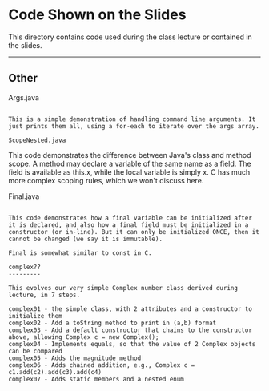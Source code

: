 Code Shown on the Slides
========================

This directory contains code used during the class lecture or contained in the slides.

---

Other
-----

Args.java
~~~~~~~~~

This is a simple demonstration of handling command line arguments. It just prints them all, using a for-each to iterate over the args array.

ScopeNested.java
~~~~~~~~~~~~~~~~

This code demonstrates the difference between Java's class and method scope. A method may declare a variable of the same name as a field. The field is available as this.x, while the local variable is simply x. C has much more complex scoping rules, which we won't discuss here.

Final.java
~~~~~~~~~~

This code demonstrates how a final variable can be initialized after it is declared, and also how a final field must be initialized in a constructor (or in-line). But it can only be initialized ONCE, then it cannot be changed (we say it is immutable).  

Final is somewhat similar to const in C.

complex??
---------

This evolves our very simple Complex number class derived during lecture, in 7 steps.

complex01 - the simple class, with 2 attributes and a constructor to initialize them
complex02 - Add a toString method to print in (a,b) format
complex03 - Add a default constructor that chains to the constructor above, allowing Complex c = new Complex();
complex04 - Implements equals, so that the value of 2 Complex objects can be compared
complex05 - Adds the magnitude method
complex06 - Adds chained addition, e.g., Complex c = c1.add(c2).add(c3).add(c4)
complex07 - Adds static members and a nested enum
